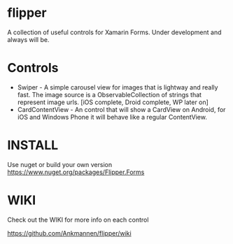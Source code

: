 # flipper

A collection of useful controls for Xamarin Forms. Under development and always will be.

# Controls

* Swiper - A simple carousel view for images that is lightway and really fast. The image source is a ObservableCollection of strings that represent image urls. [iOS complete, Droid complete, WP later on]
* CardContentView - An control that will show a CardView on Android, for iOS and Windows Phone it will behave like a regular ContentView.

# INSTALL

Use nuget or build your own version
https://www.nuget.org/packages/Flipper.Forms

# WIKI

Check out the WIKI for more info on each control

https://github.com/Ankmannen/flipper/wiki


